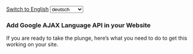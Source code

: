 <html>
<head>
<script type="text/javascript"
        src="http://www.google.com/jsapi"></script>
<script type="text/javascript">

 // Initialize version 1.0 of Google AJAX API
 google.load("language", "1");

 function translate(lang) {
   var source = document.getElementById("article").innerHTML;
   var len = content.length;

   // Google Language API accepts 500 characters per request
   var words = 500;

   // This is for English pages, you can change the
   // sourcelang variable for other languages
   var sourcelang = "en";
   document.getElementById("translation").innerHTML = "";

   for(i=0; i<=(len/words); i++) {
     google.language.translate (source.substr(i*words, words),
                 "en", lang, function (result) {
     if (!result.error) {
     document.getElementById("translation").innerHTML
           = document.getElementById("translation").innerHTML
           + result.translation;
    } }); }

  // Hide the text written in the original language
  document.getElementById("article").style.display = 'none';
  return false;
 }

 // Switch to the original language

 function original() {
  document.getElementById("translation").style.display='none';
  document.getElementById("article").style.display = 'block';
  return false;
 }
</script>
</head>
<body>
<a href="#" onclick="original();">Switch to English</a>
<select onchange="translate(this.options[this.selectedIndex].value);">
 <option value="de">deutsch</option> <option value="pt">português</option>
 <option value="fr">français</option> <option value="ja">日本語</option>
 <option value="ar">عَرَبيْ</option> <option value="it">italiano</option>
 <option value="ru">pусский</option> <option value="po">polski</option>
 <option value="zh-CN">中文</option> <option value="es">español</option>
 <option value="ko">한국어</option> <option value="nl">nederlands</option>
 <option value="hi">हिन्दी </option> <option value="el">Ελληνική</option>
 <option value="ro">română</option>
</select>
<div id="translation"></div>
<div id="article">
<h3>Add Google AJAX Language API in your Website</h3>
<p>If you are ready to take the plunge, here’s what you need to do to get this working on your site.</p>
</div>
</body>
</html>

